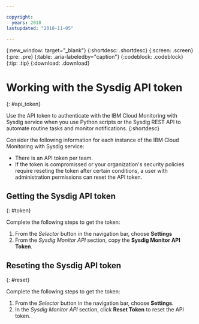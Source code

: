 ```yaml
---

copyright:
  years: 2018
lastupdated: "2018-11-05"

---
```


{:new_window: target="_blank"}
{:shortdesc: .shortdesc}
{:screen: .screen}
{:pre: .pre}
{:table: .aria-labeledby="caption"}
{:codeblock: .codeblock}
{:tip: .tip}
{:download: .download}


# Working with the Sysdig API token
{: #api_token}

Use the API token to authenticate with the IBM Cloud Monitoring with Sysdig service when you use Python scripts or the Sysdig REST API to automate routine tasks and monitor notifications. 
{:shortdesc}

Consider the following information for each instance of the IBM Cloud Monitoring with Sysdig service:

* There is an API token per team.
* If the token is compromissed or your organization's security policies require reseting the token after certain conditions, a user with administration permissions can reset the API token.


## Getting the Sysdig API token
{: #token}


Complete the following steps to get the token:

1. From the *Selector* button in the navigation bar, choose **Settings**
2. From the *Sysdig Monitor API* section, copy the **Sysdig Monitor API Token**.

## Reseting the Sysdig API token
{: #reset}

Complete the following steps to get the token:

1. From the *Selector* button in the navigation bar, choose **Settings**.
2. In the *Sysdig Monitor API* section, click **Reset Token** to reset the API token.
